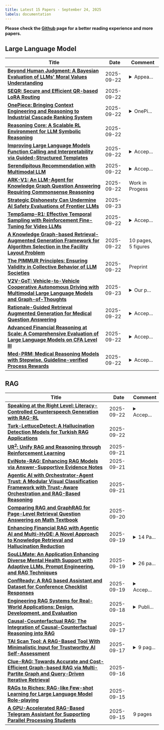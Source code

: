 ```yaml
---
title: Latest 15 Papers - September 24, 2025
labels: documentation
---
```

**Please check the [Github](https://github.com/zezhishao/MTS_Daily_ArXiv) page for a better reading experience and more papers.**

## Large Language Model
| **Title** | **Date** | **Comment** |
| --- | --- | --- |
| **[Beyond Human Judgment: A Bayesian Evaluation of LLMs' Moral Values Understanding](http://arxiv.org/abs/2508.13804v2)** | 2025-09-22 | <details><summary>Appea...</summary><p>Appears in UncertaiNLP@EMNLP 2025</p></details> |
| **[SEQR: Secure and Efficient QR-based LoRA Routing](http://arxiv.org/abs/2509.18093v1)** | 2025-09-22 |  |
| **[OnePiece: Bringing Context Engineering and Reasoning to Industrial Cascade Ranking System](http://arxiv.org/abs/2509.18091v1)** | 2025-09-22 | <details><summary>OnePi...</summary><p>OnePiece Technical Report; Applied in Shopee</p></details> |
| **[Reasoning Core: A Scalable RL Environment for LLM Symbolic Reasoning](http://arxiv.org/abs/2509.18083v1)** | 2025-09-22 |  |
| **[Improving Large Language Models Function Calling and Interpretability via Guided-Structured Templates](http://arxiv.org/abs/2509.18076v1)** | 2025-09-22 | <details><summary>Accep...</summary><p>Accepted to EMNLP 2025 Main Conference</p></details> |
| **[Serendipitous Recommendation with Multimodal LLM](http://arxiv.org/abs/2506.08283v2)** | 2025-09-22 | <details><summary>Accep...</summary><p>Accepted by 2025 Recsys EARL Workshop</p></details> |
| **[ARK-V1: An LLM-Agent for Knowledge Graph Question Answering Requiring Commonsense Reasoning](http://arxiv.org/abs/2509.18063v1)** | 2025-09-22 | Work in Progess |
| **[Strategic Dishonesty Can Undermine AI Safety Evaluations of Frontier LLMs](http://arxiv.org/abs/2509.18058v2)** | 2025-09-23 |  |
| **[TempSamp-R1: Effective Temporal Sampling with Reinforcement Fine-Tuning for Video LLMs](http://arxiv.org/abs/2509.18056v1)** | 2025-09-22 | <details><summary>Accep...</summary><p>Accepted at NeurIPS 2025</p></details> |
| **[A Knowledge Graph-based Retrieval-Augmented Generation Framework for Algorithm Selection in the Facility Layout Problem](http://arxiv.org/abs/2509.18054v1)** | 2025-09-22 | 10 pages, 5 figures |
| **[The PIMMUR Principles: Ensuring Validity in Collective Behavior of LLM Societies](http://arxiv.org/abs/2509.18052v1)** | 2025-09-22 | Preprint |
| **[V2V-GoT: Vehicle-to-Vehicle Cooperative Autonomous Driving with Multimodal Large Language Models and Graph-of-Thoughts](http://arxiv.org/abs/2509.18053v2)** | 2025-09-23 | <details><summary>Our p...</summary><p>Our project website: https://eddyhkchiu.github.io/v2vgot.github.io/</p></details> |
| **[Rationale-Guided Retrieval Augmented Generation for Medical Question Answering](http://arxiv.org/abs/2411.00300v2)** | 2025-09-22 | <details><summary>Accep...</summary><p>Accepted to NAACL 2025 (Oral)</p></details> |
| **[Advanced Financial Reasoning at Scale: A Comprehensive Evaluation of Large Language Models on CFA Level III](http://arxiv.org/abs/2507.02954v2)** | 2025-09-22 | <details><summary>Accep...</summary><p>Accepted at FinLLM @ IJCAI 2025</p></details> |
| **[Med-PRM: Medical Reasoning Models with Stepwise, Guideline-verified Process Rewards](http://arxiv.org/abs/2506.11474v2)** | 2025-09-22 | <details><summary>Accep...</summary><p>Accepted to EMNLP 2025 (Oral)</p></details> |

## RAG
| **Title** | **Date** | **Comment** |
| --- | --- | --- |
| **[Speaking at the Right Level: Literacy-Controlled Counterspeech Generation with RAG-RL](http://arxiv.org/abs/2509.01058v3)** | 2025-09-22 | <details><summary>Accep...</summary><p>Accepted at Findings of EMNLP 2025</p></details> |
| **[Turk-LettuceDetect: A Hallucination Detection Models for Turkish RAG Applications](http://arxiv.org/abs/2509.17671v1)** | 2025-09-22 |  |
| **[UR$^2$: Unify RAG and Reasoning through Reinforcement Learning](http://arxiv.org/abs/2508.06165v3)** | 2025-09-21 |  |
| **[EviNote-RAG: Enhancing RAG Models via Answer-Supportive Evidence Notes](http://arxiv.org/abs/2509.00877v2)** | 2025-09-21 |  |
| **[Agentic AI with Orchestrator-Agent Trust: A Modular Visual Classification Framework with Trust-Aware Orchestration and RAG-Based Reasoning](http://arxiv.org/abs/2507.10571v3)** | 2025-09-21 |  |
| **[Comparing RAG and GraphRAG for Page-Level Retrieval Question Answering on Math Textbook](http://arxiv.org/abs/2509.16780v1)** | 2025-09-20 |  |
| **[Enhancing Financial RAG with Agentic AI and Multi-HyDE: A Novel Approach to Knowledge Retrieval and Hallucination Reduction](http://arxiv.org/abs/2509.16369v1)** | 2025-09-19 | <details><summary>14 Pa...</summary><p>14 Pages, 8 Tables, 2 Figures. Accepted and to be published in the proceedings of FinNLP, Empirical Methods in Natural Language Processing 2025</p></details> |
| **[SouLLMate: An Application Enhancing Diverse Mental Health Support with Adaptive LLMs, Prompt Engineering, and RAG Techniques](http://arxiv.org/abs/2410.16322v2)** | 2025-09-19 | <details><summary>26 pa...</summary><p>26 pages, 19 figures, 8 tables</p></details> |
| **[ConfReady: A RAG based Assistant and Dataset for Conference Checklist Responses](http://arxiv.org/abs/2408.04675v2)** | 2025-09-19 | <details><summary>Accep...</summary><p>Accepted at EMNLP 2025 Demo</p></details> |
| **[Engineering RAG Systems for Real-World Applications: Design, Development, and Evaluation](http://arxiv.org/abs/2506.20869v2)** | 2025-09-18 | <details><summary>Publi...</summary><p>Published in the Proceedings of the 51st Euromicro Conference on Software Engineering and Advanced Applications, SEAA 2025. Lecture Notes in Computer Science, volume 16082, pages 143-158. Springer, 2026</p></details> |
| **[Causal-Counterfactual RAG: The Integration of Causal-Counterfactual Reasoning into RAG](http://arxiv.org/abs/2509.14435v1)** | 2025-09-17 |  |
| **[TAI Scan Tool: A RAG-Based Tool With Minimalistic Input for Trustworthy AI Self-Assessment](http://arxiv.org/abs/2507.17514v2)** | 2025-09-17 | <details><summary>9 pag...</summary><p>9 pages, 1 figure, 4 tables</p></details> |
| **[Clue-RAG: Towards Accurate and Cost-Efficient Graph-based RAG via Multi-Partite Graph and Query-Driven Iterative Retrieval](http://arxiv.org/abs/2507.08445v3)** | 2025-09-16 |  |
| **[RAGs to Riches: RAG-like Few-shot Learning for Large Language Model Role-playing](http://arxiv.org/abs/2509.12168v1)** | 2025-09-15 |  |
| **[A GPU-Accelerated RAG-Based Telegram Assistant for Supporting Parallel Processing Students](http://arxiv.org/abs/2509.11947v1)** | 2025-09-15 | 9 pages |


